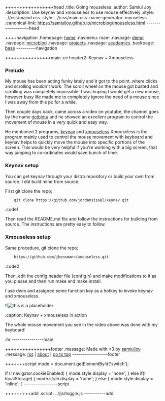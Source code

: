 +++++++++++++++++head
.title: Going mouseless
.author: Samiul Joy
.description: Use keynav and xmouseless to use mouse effectively
.style: ..//css/maind.css
.style: ..//css/main.css
.name-generator: mouseless
.canonical-link: https://samiuljoy.github.io/microblog/mouseless.html
-------------------head

++++navigation
.homepage: [home](..//index.html)
.navmenu: roam
.navpage: [demo](..//demo/base.html)
.navpage: [microblog](..//microblog/base.html)
.navpage: [projects](..//projects/base.html)
.navpage: [academics](..//academics/base.html)
.backpage: [base](base.html)
----------navigation

++++++++++++++++main
.ce header2: Keynav + Xmouseless

### Prelude

My mouse has been acting funky lately and it got to the point, where clicks and scrolling wouldn't work. The scroll wheel on the mouse got busted and scrolling was completely impossible. I was hoping I would get a new mouse, however busy life made me to completely ignore the need of a mouse since I was away from this pc for a while.

Then couple days back, came across a video on youtube, the channel goes by the name [gotbletu](https://youtube.com/user/gotbletu) and he showed an excellent program to control the movement of mouse in a very quick and easy way.

He mentioned 2 programs, [keynav](https://github.com/jordansissel/keynav.git) and [xmouseless](https://github.com/jbensmann/xmouseless.git) Xmouseless is the program mainly used to control the mouse movement with keyboard and keynav helps to quickly move the mouse into specific portions of the screen. This would be very helpful if you're working with a big screen, that way jumping to co-ordinates would save bunch of time.

### Keynav setup

You can get keynav through your distro repository or build your own from source. I did build mine from source.

First git clone the repo;

```1
	git clone https://github.com/jordansissel/keynav.git
```
.code1

Then read the README.md file and follow the instructions for building from source. The instructions are pretty easy to follow.

### Xmouseless setup

Same procedure, git clone the repo;

```2
	https://github.com/jbensmann/xmouseless.git
```
.code2

Then, edit the config header file {config.h} and make modifications to it as you please and then run make and make install.

I use dwm and assigned some function key as a hotkey to invoke keynav and xmouseless.

!!![this is a placeholder](https://www.youtube.com/embed/j8D76XRlABQ?si=c-3ADhSHeWvLV4LB)

.caption: Keynav + xmouseless in action

The whole mouse movement you see in the video above was done with my keyboard!

.hr
----------------main

++++++++++++++++footer
.message: Made with <3 by [samiuljoy](https://github.com/samiuljoy)
.message: [rss](/rss.xml) | [about](/about.html) | [go to top](#)
------------------footer

+++++++script
mode = document.getElementById('switch');

if (! navigator.cookieEnabled) {
	mode.style.display = 'none';
}
else if(! localStorage) {
	mode.style.display = 'none';
}
else {
	mode.style.display = 'inline';
}
-----------------script

+++++++++add
.script: ..//js/toggle.js
-----------add

